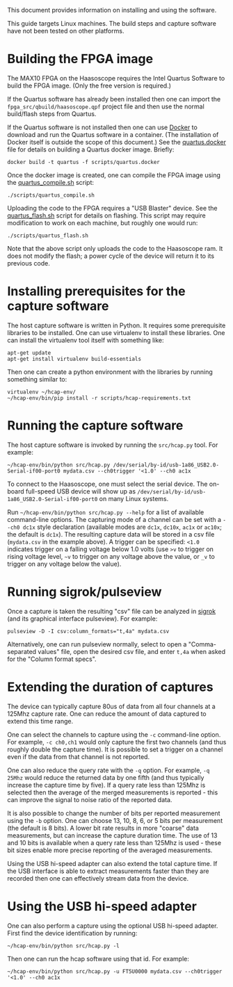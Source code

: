 This document provides information on installing and using the
software.

This guide targets Linux machines.  The build steps and capture
software have not been tested on other platforms.

# Building the FPGA image

The MAX10 FPGA on the Haasoscope requires the Intel Quartus Software
to build the FPGA image.  (Only the free version is required.)

If the Quartus software has already been installed then one can import
the `fpga_src/qbuild/haasoscope.qpf` project file and then use the
normal build/flash steps from Quartus.

If the Quartus software is not installed then one can use
[Docker](https://en.wikipedia.org/wiki/Docker_(software)) to download
and run the Quartus software in a container.  (The installation of
Docker itself is outside the scope of this document.)  See the
[quartus.docker](../scripts/quartus.docker) file for details on
building a Quartus docker image.  Briefly:
```
docker build -t quartus -f scripts/quartus.docker
```

Once the docker image is created, one can compile the FPGA image using
the [quartus_compile.sh](../scripts/quartus_compile.sh) script:
```
./scripts/quartus_compile.sh
```

Uploading the code to the FPGA requires a "USB Blaster" device.  See
the [quartus_flash.sh](../scripts/quartus_flash.sh) script for details
on flashing.  This script may require modification to work on each
machine, but roughly one would run:
```
./scripts/quartus_flash.sh
```

Note that the above script only uploads the code to the Haasoscope
ram.  It does not modify the flash; a power cycle of the device will
return it to its previous code.

# Installing prerequisites for the capture software

The host capture software is written in Python.  It requires some
prerequisite libraries to be installed.  One can use virtualenv to
install these libraries.  One can install the virtualenv tool itself
with something like:

```
apt-get update
apt-get install virtualenv build-essentials
```

Then one can create a python environment with the libraries by running
something similar to:

```
virtualenv ~/hcap-env/
~/hcap-env/bin/pip install -r scripts/hcap-requirements.txt
```

# Running the capture software

The host capture software is invoked by running the `src/hcap.py`
tool.  For example:

```
~/hcap-env/bin/python src/hcap.py /dev/serial/by-id/usb-1a86_USB2.0-Serial-if00-port0 mydata.csv --ch0trigger '<1.0' --ch0 ac1x
```

To connect to the Haasoscope, one must select the serial device.  The
on-board full-speed USB device will show up as
`/dev/serial/by-id/usb-1a86_USB2.0-Serial-if00-port0` on many Linux
systems.

Run `~/hcap-env/bin/python src/hcap.py --help` for a list of available
command-line options.  The capturing mode of a channel can be set with
a `--ch0 dc1x` style declaration (available modes are `dc1x`, `dc10x`,
`ac1x` or `ac10x`; the default is `dc1x`).  The resulting capture data
will be stored in a csv file (`mydata.csv` in the example above).  A
trigger can be specified: `<1.0` indicates trigger on a falling
voltage below 1.0 volts (use `>v` to trigger on rising voltage level,
`~v` to trigger on any voltage above the value, or `_v` to trigger on
any voltage below the value).

# Running sigrok/pulseview

Once a capture is taken the resulting "csv" file can be analyzed in
[sigrok](https://sigrok.org/) (and its graphical interface pulseview).
For example:

```
pulseview -D -I csv:column_formats="t,4a" mydata.csv
```

Alternatively, one can run pulseview normally, select to open a
"Comma-separated values" file, open the desired csv file, and enter
`t,4a` when asked for the "Column format specs".

# Extending the duration of captures

The device can typically capture 80us of data from all four channels
at a 125Mhz capture rate.  One can reduce the amount of data captured
to extend this time range.

One can select the channels to capture using the `-c` command-line
option.  For example, `-c ch0,ch1` would only capture the first two
channels (and thus roughly double the capture time).  It is possible
to set a trigger on a channel even if the data from that channel is
not reported.

One can also reduce the query rate with the `-q` option.  For example,
`-q 25Mhz` would reduce the returned data by one fifth (and thus
typically increase the capture time by five).  If a query rate less
than 125Mhz is selected then the average of the merged measurements is
reported - this can improve the signal to noise ratio of the reported
data.

It is also possible to change the number of bits per reported
measurement using the `-b` option.  One can choose 13, 10, 8, 6, or 5
bits per measurement (the default is 8 bits).  A lower bit rate
results in more "coarse" data measurements, but can increase the
capture duration time.  The use of 13 and 10 bits is available when a
query rate less than 125Mhz is used - these bit sizes enable more
precise reporting of the averaged measurements.

Using the USB hi-speed adapter can also extend the total capture time.
If the USB interface is able to extract measurements faster than they
are recorded then one can effectively stream data from the device.

# Using the USB hi-speed adapter

One can also perform a capture using the optional USB hi-speed
adapter.  First find the device identification by running:
```
~/hcap-env/bin/python src/hcap.py -l
```

Then one can run the hcap software using that id.  For example:
```
~/hcap-env/bin/python src/hcap.py -u FT5U0000 mydata.csv --ch0trigger '<1.0' --ch0 ac1x
```
